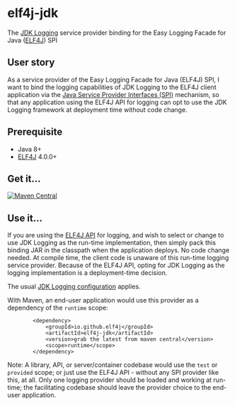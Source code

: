 # elf4j-jdk

The [JDK Logging](https://docs.oracle.com/javase/8/docs/technotes/guides/logging/overview.html) service provider binding
for the Easy Logging Facade for Java ([ELF4J](https://github.com/elf4j/elf4j-api)) SPI

## User story

As a service provider of the Easy Logging Facade for Java (ELF4J) SPI, I want to bind the logging capabilities of
JDK Logging to the ELF4J client application via
the [Java Service Provider Interfaces (SPI)](https://docs.oracle.com/javase/tutorial/sound/SPI-intro.html) mechanism, so
that any application using the ELF4J API for logging can opt to use the JDK Logging framework at deployment time without
code change.

## Prerequisite

- Java 8+
- [ELF4J](https://github.com/elf4j/elf4j-api) 4.0.0+

## Get it...

[![Maven Central](https://img.shields.io/maven-central/v/io.github.elf4j/elf4j-jdk.svg?label=Maven%20Central)](https://search.maven.org/search?q=g:%22io.github.elf4j%22%20AND%20a:%22elf4j-jdk%22)

## Use it...

If you are using the [ELF4J API](https://github.com/elf4j/elf4j-api#the-client-api) for logging, and wish to select or change to use JDK Logging as the run-time
implementation, then simply pack this binding JAR in the classpath when the application deploys. No code change needed.
At compile time, the client code is unaware of this run-time logging service provider. Because of the ELF4J API, opting
for JDK Logging as the logging implementation is a deployment-time decision.

The usual [JDK Logging configuration](https://docs.oracle.com/javase/8/docs/technotes/guides/logging/overview.html#a1.8)
applies.

With Maven, an end-user application would use this provider as a dependency of the `runtime` scope:

```
        <dependency>
            <groupId>io.github.elf4j</groupId>
            <artifactId>elf4j-jdk</artifactId>
            <version>grab the latest from maven central</version>
            <scope>runtime</scope>
        </dependency>
```

Note: A library, API, or server/container codebase would use the `test` or `provided` scope; or just use the ELF4J API -
without any SPI provider like this, at all. Only one logging provider should be loaded and working at run-time; the
facilitating codebase should leave the provider choice to the end-user application.

